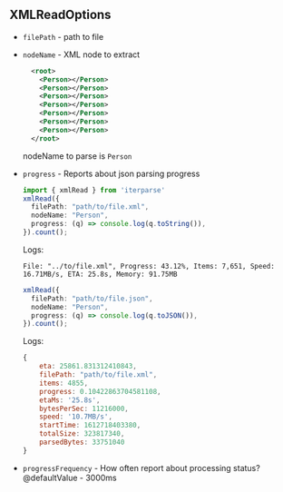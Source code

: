 ## XMLReadOptions

- `filePath` - path to file

- `nodeName` - XML node to extract

  ```xml
    <root>
      <Person></Person>
      <Person></Person>
      <Person></Person>
      <Person></Person>
      <Person></Person>
      <Person></Person>
      <Person></Person>
    </root>
  ```

  nodeName to parse is `Person`

- `progress` - Reports about json parsing progress

  ```typescript
  import { xmlRead } from 'iterparse'
  xmlRead({
    filePath: "path/to/file.xml",
    nodeName: "Person",
    progress: (q) => console.log(q.toString()),
  }).count();
  ```

  Logs:

  ```
  File: "../to/file.xml", Progress: 43.12%, Items: 7,651, Speed: 16.71MB/s, ETA: 25.8s, Memory: 91.75MB
  ```

  ```typescript
  xmlRead({
    filePath: "path/to/file.json",
    nodeName: "Person",
    progress: (q) => console.log(q.toJSON()),
  }).count();
  ```

  Logs:

  ```javascript
  {
      eta: 25861.831312410843,
      filePath: "path/to/file.xml",
      items: 4855,
      progress: 0.10422863704581108,
      etaMs: '25.8s',
      bytesPerSec: 11216000,
      speed: '10.7MB/s',
      startTime: 1612718403380,
      totalSize: 323817340,
      parsedBytes: 33751040
  }
  ```

- `progressFrequency` - How often report about processing status?
  @defaultValue - 3000ms



